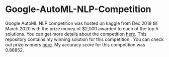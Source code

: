 # Google-AutoML-NLP-Competition
Google AutoML NLP competition was hosted on kaggle from Dec 2019 till March 2020 with the prize money of $2,000 awarded to each of the top 5 solutions. You can get more details about the competition [here](https://www.kaggle.com/c/nlp-getting-started/discussion/122956). 
This repository contains my winning solution for this competition . You can check out prize winners [here](https://www.kaggle.com/c/nlp-getting-started/discussion/140912).
My accuracy score for this competition was 0.86852.  
